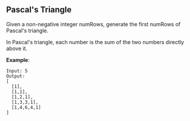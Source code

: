 Pascal's Triangle
---

Given a non-negative integer numRows, generate the first numRows of Pascal's triangle.

In Pascal's triangle, each number is the sum of the two numbers directly above it.

__Example__:

```
Input: 5
Output:
[
  [1],
  [1,1],
  [1,2,1],
  [1,3,3,1],
  [1,4,6,4,1]
]
```
